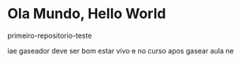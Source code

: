 # Ola Mundo, Hello World
 primeiro-repositorio-teste

iae gaseador deve ser bom estar vivo e no curso apos gasear aula ne
